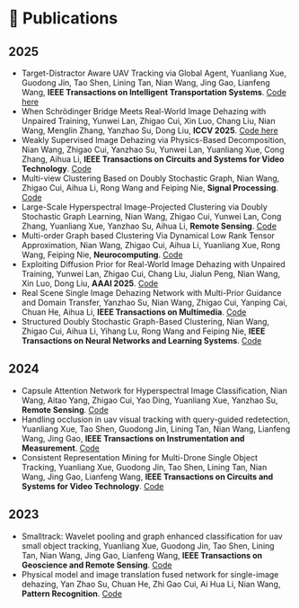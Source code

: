 # 📝 Publications 
<!-- 
## Selected Publications

### Multi-view Late Fusion Alignment
<div class='paper-box'><div class='paper-box-image'><div><div class="badge">IJCAI 2019</div><img src='images/ijcai.jpg' alt="sym" width="100%"></div></div>
<div class='paper-box-text' markdown="1">

[Multi-view Clustering via Late Fusion Alignment Maximization](https://www.ijcai.org/Proceedings/2019/0524.pdf) <a href='https://scholar.google.com/citations?user=5o9hK3EAAAAJ'><img src="https://img.shields.io/endpoint?logo=Google%20Scholar&url=https%3A%2F%2Fcdn.jsdelivr.net%2Fgh%2Fwangsiwei2010%2Fwangsiwei2010.github.io@google-scholar-stats%2Fgs_data_shieldsio_paper4.json&labelColor=f6f6f6&color=9cf&style=flat&label=citations"></a>

[Code](https://github.com/wangsiwei2010/latefusionalignment)

**Siwei Wang**, Xinwang Liu, En Zhu, Chang Tang, Jiyuan Liu, Jingtao Hu, Jingyuan Xia, Jianping Yin

[**Project**](https://scholar.google.com/citations?view_op=view_citation&hl=zh-CN&user=DhtAFkwAAAAJ&citation_for_view=DhtAFkwAAAAJ:ALROH1vI_8AC) <strong><span class='show_paper_citations' data='DhtAFkwAAAAJ:ALROH1vI_8AC'></span></strong>
- propose multi-view late fusion paradigm. 
</div>
</div>


### Large-scale Anchor Representation
<div class='paper-box'><div class='paper-box-image'><div><div class="badge">IEEE TIP2022</div><img src='images/tip.jpg' alt="sym" width="100%"></div></div>
<div class='paper-box-text' markdown="1">

[Fast Parameter-Free Multi-View Subspace Clustering With Consensus Anchor Guidance](https://www.researchgate.net/publication/356634317_Fast_Parameter-Free_Multi-View_Subspace_Clustering_With_Consensus_Anchor_Guidance) <a href='https://scholar.google.com/citations?user=5o9hK3EAAAAJ'><img src="https://img.shields.io/endpoint?logo=Google%20Scholar&url=https%3A%2F%2Fcdn.jsdelivr.net%2Fgh%2Fwangsiwei2010%2Fwangsiwei2010.github.io@google-scholar-stats%2Fgs_data_shieldsio_paper1.json&labelColor=f6f6f6&color=9cf&style=flat&label=citations"></a>

[Code](https://github.com/wangsiwei2010/FPMVS-CAG)

**Siwei Wang**, Xinwang Liu, Xinzhong Zhu, Pei Zhang, Yi Zhang, Feng Gao, En Zhu (ESI High Cited Paper)

[**Project**](https://scholar.google.com/citations?view_op=view_citation&hl=zh-CN&user=DhtAFkwAAAAJ&citation_for_view=DhtAFkwAAAAJ:ALROH1vI_8AC) <strong><span class='show_paper_citations' data='DhtAFkwAAAAJ:ALROH1vI_8AC'></span></strong>
- a unified multi-view co-training style of anchors. 
</div>
</div>


### Large-scale Anchor Alignment
<div class='paper-box'><div class='paper-box-image'><div><div class="badge">NeurIPS 2022</div><img src='images/neurips.jpg' alt="sym" width="100%"></div></div>
<div class='paper-box-text' markdown="1">

[Align then Fusion: Generalized Large-scale Multi-view Clustering with Anchor Matching Correspondences](https://proceedings.neurips.cc/paper_files/paper/2022/file/270339c997293ca2988c62f4308e389f-Paper-Conference.pdf) <a href='https://scholar.google.com/citations?user=5o9hK3EAAAAJ'><img src="https://img.shields.io/endpoint?logo=Google%20Scholar&url=https%3A%2F%2Fcdn.jsdelivr.net%2Fgh%2Fwangsiwei2010%2Fwangsiwei2010.github.io@google-scholar-stats%2Fgs_data_shieldsio_paper2.json&labelColor=f6f6f6&color=9cf&style=flat&label=citations"></a>

[Code](https://github.com/wangsiwei2010/NeurIPS22-FMVACC)

**Siwei Wang**, Xinwang Liu, Suyuan Liu, Jiaqi Jin, Wenxuan Tu, Xinzhong Zhu, En Zhu

[**Project**](https://scholar.google.com/citations?view_op=view_citation&hl=zh-CN&user=DhtAFkwAAAAJ&citation_for_view=DhtAFkwAAAAJ:ALROH1vI_8AC) <strong><span class='show_paper_citations' data='DhtAFkwAAAAJ:ALROH1vI_8AC'></span></strong>
- the first work to tackle multi-view anchor-unaligned problem. 
</div>
</div>

### Large-scale Anchor for Incomplete Scenerios 
<div class='paper-box'><div class='paper-box-image'><div><div class="badge">CVPR 2022</div><img src='images/cvpr.jpg' alt="sym" width="100%"></div></div>
<div class='paper-box-text' markdown="1">

[Highly-efficient Incomplete Large-scale Multi-view Clustering with Consensus Bipartite Graph](https://openaccess.thecvf.com/content/CVPR2022/papers/Wang_Highly-Efficient_Incomplete_Large-Scale_Multi-View_Clustering_With_Consensus_Bipartite_Graph_CVPR_2022_paper.pdf) <a href='https://scholar.google.com/citations?user=5o9hK3EAAAAJ'><img src="https://img.shields.io/endpoint?logo=Google%20Scholar&url=https%3A%2F%2Fcdn.jsdelivr.net%2Fgh%2Fwangsiwei2010%2Fwangsiwei2010.github.io@google-scholar-stats%2Fgs_data_shieldsio_paper3.json&labelColor=f6f6f6&color=9cf&style=flat&label=citations"></a>

[Code](https://github.com/wangsiwei2010/CVPR22-IMVC-CBG)

**Siwei Wang**, Xinwang Liu, Li Liu, Wenxuan Tu, Xinzhong Zhu, Jiyuan Liu, Sihang Zhou, En Zhu

[**Project**](https://scholar.google.com/citations?view_op=view_citation&hl=zh-CN&user=DhtAFkwAAAAJ&citation_for_view=DhtAFkwAAAAJ:ALROH1vI_8AC) <strong><span class='show_paper_citations' data='DhtAFkwAAAAJ:ALROH1vI_8AC'></span></strong>
- the first large-scale multi-view anchor framework for incomplete scenerios. 
</div>
</div>



- [Physical model and image translation fused network for single-image dehazing](https://scholar.google.com/citations?view_op=view_citation&hl=en&user=5o9hK3EAAAAJ&sortby=pubdate&citation_for_view=5o9hK3EAAAAJ:pqnbT2bcN3wC), Shengju Yu, Siwei Wang, Zhibin Dong, Wenxuan Tu, Suyuan Liu, Zhao Lv, Pan Li, Miao Wang, En Zhu, **AAAI 2024**
-->


     
## 2025

-   Target-Distractor Aware UAV Tracking via Global Agent, Yuanliang Xue, Guodong Jin, Tao Shen, Lining Tan, Nian Wang, Jing Gao, Lianfeng Wang, **IEEE Transactions on Intelligent Transportation Systems**. [Code here](https://bgithub.xyz/xyl-507/TDAT)
-   When Schrödinger Bridge Meets Real-World Image Dehazing with Unpaired Training, Yunwei Lan, Zhigao Cui, Xin Luo, Chang Liu, Nian Wang, Menglin Zhang, Yanzhao Su, Dong Liu, **ICCV 2025**. [Code here](https://bgithub.xyz/ywxjm/DehazeSB)
-   Weakly Supervised Image Dehazing via Physics-Based Decomposition,  Nian Wang, Zhigao Cui, Yanzhao Su, Yunwei Lan, Yuanliang Xue, Cong Zhang, Aihua Li, **IEEE Transactions on Circuits and Systems for Video Technology**. [Code](https://bgithub.xyz/NianWang-HJJGCDX/PBD)
-   Multi-view Clustering Based on Doubly Stochastic Graph, Nian Wang, Zhigao Cui, Aihua Li, Rong Wang and Feiping Nie, **Signal Processing**. [Code](https://bgithub.xyz/NianWang-HJJGCDX/MCDSG)
-   Large-Scale Hyperspectral Image-Projected Clustering via Doubly Stochastic Graph Learning, Nian Wang, Zhigao Cui, Yunwei Lan, Cong Zhang, Yuanliang Xue, 
Yanzhao Su, Aihua Li, **Remote Sensing**. [Code](https://github.com/NianWang-HJJGCDX/HPCDL)
-   Multi-order Graph based Clustering Via Dynamical Low Rank Tensor Approximation, Nian Wang, Zhigao Cui, Aihua Li, Yuanliang Xue, Rong Wang, Feiping Nie,   **Neurocomputing**. [Code](https://github.com/NianWang-HJJGCDX/MCDLT)
-  Exploiting Diffusion Prior for Real-World Image Dehazing with Unpaired Training, Yunwei Lan, Zhigao Cui, Chang Liu, Jialun Peng, Nian Wang, Xin Luo, Dong Liu,  **AAAI 2025**. [Code](https://github.com/ywxjm/Diff-Dehazer)
-  Real Scene Single Image Dehazing Network with Multi-Prior Guidance and Domain Transfer, Yanzhao Su, Nian Wang, Zhigao Cui, Yanping Cai, Chuan He, Aihua Li,  **IEEE Transactions on Multimedia**. [Code](https://github.com/NianWang-HJJGCDX/DNMGDT)
-  Structured Doubly Stochastic Graph-Based Clustering, Nian Wang, Zhigao Cui, Aihua Li, Yihang Lu, Rong Wang and Feiping Nie,  **IEEE Transactions on Neural Networks and Learning Systems**. [Code](https://github.com/NianWang-HJJGCDX/SDSGC)
 
## 2024
- Capsule Attention Network for Hyperspectral Image Classification, Nian Wang, Aitao Yang, Zhigao Cui, Yao Ding, Yuanliang Xue, Yanzhao Su, **Remote Sensing**. [Code](https://github.com/NianWang-HJJGCDX/CAN)
- Handling occlusion in uav visual tracking with query-guided redetection, Yuanliang Xue, Tao Shen, Guodong Jin, Lining Tan, Nian Wang, Lianfeng Wang, Jing Gao, **IEEE Transactions on Instrumentation and Measurement**. [Code](https://github.com/xyl-507/QRDT)
- Consistent Representation Mining for Multi-Drone Single Object Tracking, Yuanliang Xue, Guodong Jin, Tao Shen, Lining Tan, Nian Wang, Jing Gao, Lianfeng Wang, **IEEE Transactions on Circuits and Systems for Video Technology**. [Code](https://github.com/xyl-507/CRM)

## 2023
- Smalltrack: Wavelet pooling and graph enhanced classification for uav small object tracking, Yuanliang Xue, Guodong Jin, Tao Shen, Lining Tan, Nian Wang, Jing Gao, Lianfeng Wang, **IEEE Transactions on Geoscience and Remote Sensing**. [Code](https://github.com/xyl-507/SmallTrack)
- Physical model and image translation fused network for single-image dehazing, Yan Zhao Su, Chuan He, Zhi Gao Cui, Ai Hua Li, Nian Wang, **Pattern Recognition**. [Code](https://github.com/syzlhh/PMITFN)


